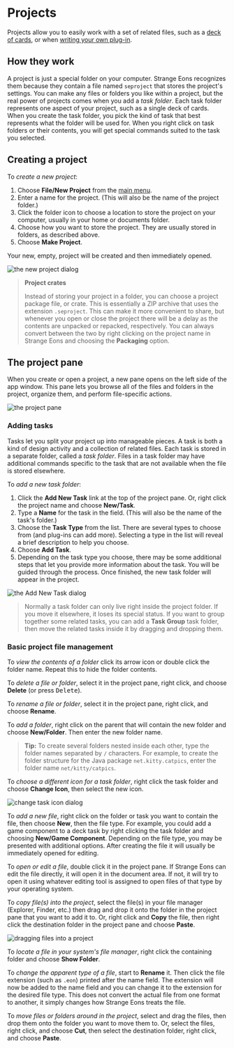 # Projects

Projects allow you to easily work with a set of related files, such as a [deck of cards](um-proj-deck-task.md), or when [writing your own plug-in](dm-index.md).

## How they work

A project is just a special folder on your computer. Strange Eons recognizes them because they contain a file named `seproject` that stores the project's settings. You can make any files or folders you like within a project, but the real power of projects comes when you add a *task folder*. Each task folder represents one aspect of your project, such as a single deck of cards. When you create the task folder, you pick the kind of task that best represents what the folder will be used for. When you right click on task folders or their contents, you will get special commands suited to the task you selected.

## Creating a project

To *create a new project*:

1. Choose **File/New Project** from the [main menu](um-ui-menu.md).
2. Enter a name for the project. (This will also be the name of the project folder.)
3. Click the folder icon to choose a location to store the project on your computer, usually in your home or documents folder.
4. Choose how you want to store the project. They are usually stored in folders, as described above.
5. Choose **Make Project**.

Your new, empty, project will be created and then immediately opened.

![the new project dialog](images/new-project.png)

> **Project crates**
>
> Instead of storing your project in a folder, you can choose a project package file, or crate. This is essentially a ZIP archive that uses the extension `.seproject`. This can make it more convenient to share, but whenever you open or close the project there will be a delay as the contents  are unpacked or repacked, respectively. You can always convert between the two by right clicking on the project name in Strange Eons and choosing the **Packaging** option.

## The project pane

When you create or open a project, a new pane opens on the left side of the app window. This pane lets you browse all of the files and folders in the project, organize them, and perform file-specific actions.

![the project pane](images/project-pane.png)

### Adding tasks

Tasks let you split your project up into manageable pieces. A task is both a kind of design activity and a collection of related files. Each task is stored in a separate folder, called a *task folder*. Files in a task folder may have additional commands specific to the task that are not available when the file is stored elsewhere.

To *add a new task folder*:

1. Click the **Add New Task** link at the top of the project pane. Or, right click the project name and choose **New/Task**.
2. Type a **Name** for the task in the field. (This will also be the name of the task's folder.)
3. Choose the **Task Type** from the list. There are several types to choose from (and plug-ins can add more). Selecting a type in the list will reveal a brief description to help you choose.
4. Choose **Add Task**.
5. Depending on the task type you choose, there may be some additional steps that let you provide more information about the task. You will be guided through the process. Once finished, the new task folder will appear in the project.

![the Add New Task dialog](images/project-new-task.png)

> Normally a task folder can only live right inside the project folder. If you move it elsewhere, it loses its special status. If you want to group together some related tasks, you can add a **Task Group** task folder, then move the related tasks inside it by dragging and dropping them.

### Basic project file management

To *view the contents of a folder* click its arrow icon or double click the folder name. Repeat this to hide the folder contents.

To *delete a file or folder*, select it in the project pane, right click, and choose **Delete** (or press <kbd>Delete</kbd>).

To *rename a file or folder*, select it in the project pane, right click, and choose **Rename**.

To *add a folder*, right click on the parent that will contain the new folder and choose **New/Folder**. Then enter the new folder name.

> **Tip:** To create several folders nested inside each other, type the folder names separated by `/` characters. For example, to create the folder structure for the Java package `net.kitty.catpics`, enter the folder name `net/kitty/catpics`.

To *choose a different icon for a task folder*, right click the task folder and choose **Change Icon**, then select the new icon.

![change task icon dialog](images/project-change-icon.png)

To *add a new file*, right click on the folder or task you want to contain the file, then choose **New**, then the file type. For example, you could add a game component to a deck task by right clicking the task folder and choosing **New/Game Component**. Depending on the file type, you may be presented with additional options. After creating the file it will usually be immediately opened for editing.

To *open or edit a file*, double click it in the project pane. If Strange Eons can edit the file directly, it will open it in the document area. If not, it will try to open it using whatever editing tool is assigned to open files of that type by your operating system.

To *copy file(s) into the project*, select the file(s) in your file manager (Explorer, Finder, etc.) then drag and drop it onto the folder in the project pane that you want to add it to. Or, right click and **Copy** the file, then right click the destination folder in the project pane and choose **Paste**.

![dragging files into a project](images/proj-drag-into-proj.gif)

To *locate a file in your system's file manager*, right click the containing folder and choose **Show Folder**.

To *change the apparent type of a file*, start to **Rename** it. Then click the file extension (such as `.eon`) printed after the name field. The extension will now be added to the name field and you can change it to the extension for the desired file type. This does not convert the actual file from one format to another, it simply changes how Strange Eons treats the file.

To *move files or folders around in the project*, select and drag the files, then drop them onto the folder you want to move them to. Or, select the files, right click, and choose **Cut**, then select the destination folder, right click, and choose **Paste**.
